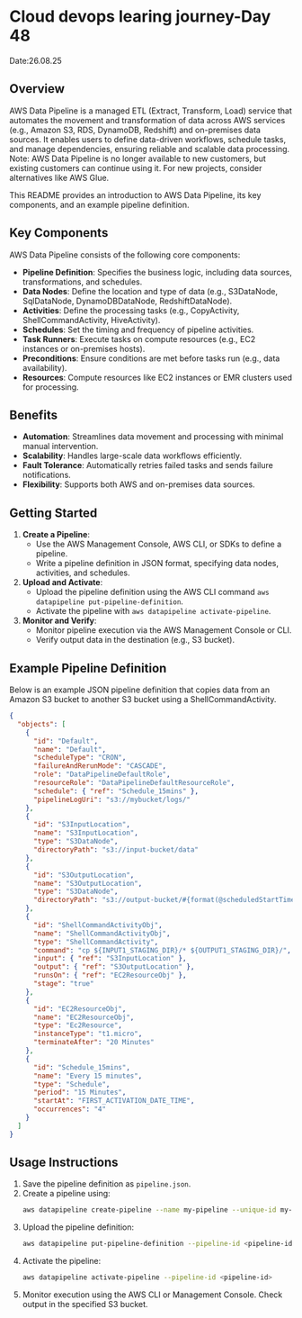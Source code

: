 # Cloud devops learing journey-Day 48
Date:26.08.25

## Overview
AWS Data Pipeline is a managed ETL (Extract, Transform, Load) service that automates the movement and transformation of data across AWS services (e.g., Amazon S3, RDS, DynamoDB, Redshift) and on-premises data sources. It enables users to define data-driven workflows, schedule tasks, and manage dependencies, ensuring reliable and scalable data processing. Note: AWS Data Pipeline is no longer available to new customers, but existing customers can continue using it. For new projects, consider alternatives like AWS Glue.[](https://docs.aws.amazon.com/datapipeline/latest/DeveloperGuide/what-is-datapipeline.html)

This README provides an introduction to AWS Data Pipeline, its key components, and an example pipeline definition.

## Key Components
AWS Data Pipeline consists of the following core components:
- **Pipeline Definition**: Specifies the business logic, including data sources, transformations, and schedules.
- **Data Nodes**: Define the location and type of data (e.g., S3DataNode, SqlDataNode, DynamoDBDataNode, RedshiftDataNode).
- **Activities**: Define the processing tasks (e.g., CopyActivity, ShellCommandActivity, HiveActivity).
- **Schedules**: Set the timing and frequency of pipeline activities.
- **Task Runners**: Execute tasks on compute resources (e.g., EC2 instances or on-premises hosts).
- **Preconditions**: Ensure conditions are met before tasks run (e.g., data availability).
- **Resources**: Compute resources like EC2 instances or EMR clusters used for processing.

## Benefits
- **Automation**: Streamlines data movement and processing with minimal manual intervention.
- **Scalability**: Handles large-scale data workflows efficiently.
- **Fault Tolerance**: Automatically retries failed tasks and sends failure notifications.
- **Flexibility**: Supports both AWS and on-premises data sources.[](https://hevodata.com/learn/what-is-aws-data-pipeline/)

## Getting Started
1. **Create a Pipeline**:
   - Use the AWS Management Console, AWS CLI, or SDKs to define a pipeline.
   - Write a pipeline definition in JSON format, specifying data nodes, activities, and schedules.
2. **Upload and Activate**:
   - Upload the pipeline definition using the AWS CLI command `aws datapipeline put-pipeline-definition`.
   - Activate the pipeline with `aws datapipeline activate-pipeline`.
3. **Monitor and Verify**:
   - Monitor pipeline execution via the AWS Management Console or CLI.
   - Verify output data in the destination (e.g., S3 bucket).[](https://docs.aws.amazon.com/datapipeline/latest/DeveloperGuide/dp-copydata-redshift-upload-cli.html)[](https://docs.aws.amazon.com/datapipeline/latest/DeveloperGuide/dp-importexport-ddb-pipelinejson-verifydata2.html)

## Example Pipeline Definition
Below is an example JSON pipeline definition that copies data from an Amazon S3 bucket to another S3 bucket using a ShellCommandActivity.

```json
{
  "objects": [
    {
      "id": "Default",
      "name": "Default",
      "scheduleType": "CRON",
      "failureAndRerunMode": "CASCADE",
      "role": "DataPipelineDefaultRole",
      "resourceRole": "DataPipelineDefaultResourceRole",
      "schedule": { "ref": "Schedule_15mins" },
      "pipelineLogUri": "s3://mybucket/logs/"
    },
    {
      "id": "S3InputLocation",
      "name": "S3InputLocation",
      "type": "S3DataNode",
      "directoryPath": "s3://input-bucket/data"
    },
    {
      "id": "S3OutputLocation",
      "name": "S3OutputLocation",
      "type": "S3DataNode",
      "directoryPath": "s3://output-bucket/#{format(@scheduledStartTime, 'YYYY-MM-dd-HH-mm-ss')}"
    },
    {
      "id": "ShellCommandActivityObj",
      "name": "ShellCommandActivityObj",
      "type": "ShellCommandActivity",
      "command": "cp ${INPUT1_STAGING_DIR}/* ${OUTPUT1_STAGING_DIR}/",
      "input": { "ref": "S3InputLocation" },
      "output": { "ref": "S3OutputLocation" },
      "runsOn": { "ref": "EC2ResourceObj" },
      "stage": "true"
    },
    {
      "id": "EC2ResourceObj",
      "name": "EC2ResourceObj",
      "type": "Ec2Resource",
      "instanceType": "t1.micro",
      "terminateAfter": "20 Minutes"
    },
    {
      "id": "Schedule_15mins",
      "name": "Every 15 minutes",
      "type": "Schedule",
      "period": "15 Minutes",
      "startAt": "FIRST_ACTIVATION_DATE_TIME",
      "occurrences": "4"
    }
  ]
}
```

## Usage Instructions
1. Save the pipeline definition as `pipeline.json`.
2. Create a pipeline using:
   ```bash
   aws datapipeline create-pipeline --name my-pipeline --unique-id my-pipeline
   ```
3. Upload the pipeline definition:
   ```bash
   aws datapipeline put-pipeline-definition --pipeline-id <pipeline-id> --pipeline-definition file://pipeline.json
   ```
4. Activate the pipeline:
   ```bash
   aws datapipeline activate-pipeline --pipeline-id <pipeline-id>
   ```
5. Monitor execution using the AWS CLI or Management Console. Check output in the specified S3 bucket.[](https://github.com/amazon-archives/data-pipeline-samples)



